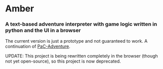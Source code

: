# Amber

### A text-based adventure interpreter with game logic written in python and the UI in a browser

The current version is just a prototype and not guaranteed to work. A continuation of [PaC-Adventure](https://github.com/DefaultSimon/PaC-Adventure).

UPDATE: This project is being rewritten completely in the browser (though not yet open-source), so this project is now deprecated.
